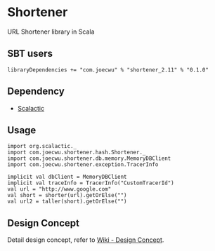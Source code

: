 # Shortener
URL Shortener library in Scala

## SBT users 

    libraryDependencies += "com.joecwu" % "shortener_2.11" % "0.1.0"

## Dependency

- [Scalactic](http://www.scalactic.org/)

## Usage

    import org.scalactic._
    import com.joecwu.shortener.hash.Shortener._
    import com.joecwu.shortener.db.memory.MemoryDBClient
    import com.joecwu.shortener.exception.TracerInfo
    
    implicit val dbClient = MemoryDBClient
    implicit val traceInfo = TracerInfo("CustomTracerId")
    val url = "http://www.google.com"
    val short = shorter(url).getOrElse("")
    val url2 = taller(short).getOrElse("")

## Design Concept

Detail design concept, refer to [Wiki - Design Concept](https://github.com/joecwu/shortener/wiki/Design-Concept).